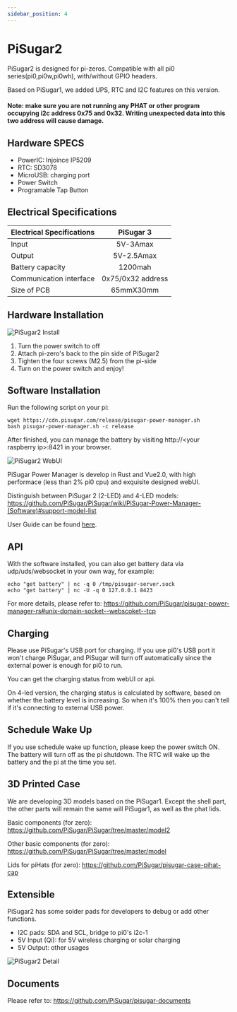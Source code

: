 ```yaml
---
sidebar_position: 4
---
```


# PiSugar2

PiSugar2 is designed for pi-zeros. Compatible with all pi0 series(pi0,pi0w,pi0wh), with/without GPIO headers.

Based on PiSugar1, we added UPS, RTC and I2C features on this version. 

#### Note: make sure you are not running any PHAT or other program occupying i2c address 0x75 and 0x32. Writing  unexpected data into this two address will cause damage.

## Hardware SPECS

* PowerIC: Injoince IP5209
* RTC: SD3078
* MicroUSB: charging port
* Power Switch
* Programable Tap Button

## Electrical Specifications

| Electrical Specifications |      PiSugar 3     |
| :------------------------ |  :---------------: |
| Input                     |     5V-3Amax      |
| Output                    |     5V-2.5Amax     |
| Battery capacity          |       1200mah      |
| Communication interface   |  0x75/0x32 address |
| Size of PCB               |      65mmX30mm     |

## Hardware Installation

<!-- <p>
  <img width="320" src="http://cdn.pisugar.com/img/pisugar2-install.jpeg?imageView2/0/w/500">
</p> -->
![PiSugar2 Install](http://cdn.pisugar.com/img/pisugar2-install.jpeg?imageView2/0/w/500)


1. Turn the power switch to off
2. Attach pi-zero's back to the pin side of PiSugar2
3. Tighten the four screws (M2.5) from the pi-side
4. Turn on the power switch and enjoy!

## Software Installation

Run the following script on your pi:

```
wget https://cdn.pisugar.com/release/pisugar-power-manager.sh
bash pisugar-power-manager.sh -c release
```
After finished, you can manage the battery by visiting http://\<your raspberry ip\>:8421 in your browser.

<!-- <p>
  <img width="600" src="http://cdn.pisugar.com/pisugar2/images/ui.png?imageView2/0/w/800">
</p> -->
![PiSugar2 WebUI](http://cdn.pisugar.com/pisugar2/images/ui.png?imageView2/0/w/800)

PiSugar Power Manager is develop in Rust and Vue2.0, with high performace (less than 2% pi0 cpu) and exquisite designed webUI. 

Distinguish between PiSugar 2 (2-LED) and 4-LED models: https://github.com/PiSugar/PiSugar/wiki/PiSugar-Power-Manager-(Software)#support-model-list

User Guide can be found [here](/docs/software/power-management/pisugar-power-manager).

## API

With the software installed, you can also get battery data via udp/uds/websocket in your own way, for example:

```
echo "get battery" | nc -q 0 /tmp/pisugar-server.sock
echo "get battery" | nc -U -q 0 127.0.0.1 8423
```

For more details, please refer to: https://github.com/PiSugar/pisugar-power-manager-rs#unix-domain-socket--webscoket--tcp

## Charging

Please use PiSugar's USB port for charging. If you use pi0's USB port it won't charge PiSugar, and PiSugar will turn off automatically since the external power is enough for pi0 to run.

You can get the charging status from webUI or api. 

On 4-led version, the charging status is calculated by software, based on whether the battery level is increasing. So when it's 100% then you can't tell if it's connecting to external USB power.

## Schedule Wake Up

If you use schedule wake up function, please keep the power switch ON. The battery will turn off as the pi shutdown. The RTC will wake up the battery and the pi at the time you set.

## 3D Printed Case

We are developing 3D models based on the PiSugar1. Except the shell part, the other parts will remain the same will PiSugar1, as well as the phat lids.

Basic components (for zero): https://github.com/PiSugar/PiSugar/tree/master/model2

Other basic components (for zero): https://github.com/PiSugar/PiSugar/tree/master/model

Lids for piHats (for zero): https://github.com/PiSugar/pisugar-case-pihat-cap

## Extensible

PiSugar2 has some solder pads for developers to debug or add other functions. 

* I2C pads: SDA and SCL, bridge to pi0's i2c-1
* 5V Input (Qi): for 5V wireless charging or solar charging
* 5V Output: other usages

![PiSugar2 Detail](http://cdn.pisugar.com/img/pisugar2-detail.jpg?imageView2/0/w/1000)


## Documents

Please refer to: https://github.com/PiSugar/pisugar-documents

